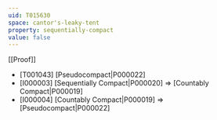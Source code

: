 ```yaml
---
uid: T015630
space: cantor's-leaky-tent
property: sequentially-compact
value: false
---
```

[[Proof]]

* [T001043] [Pseudocompact|P000022]
* [I000003] [Sequentially Compact|P000020] => [Countably Compact|P000019]
* [I000004] [Countably Compact|P000019] => [Pseudocompact|P000022]

